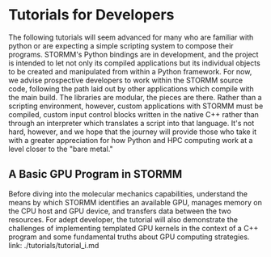 # Tutorials for Developers
The following tutorials will seem advanced for many who are familiar with python or are expecting a
simple scripting system to compose their programs.  STORMM's Python bindings are in development,
and the project is intended to let not only its compiled applications but its individual objects to
be created and manipulated from within a Python framework.  For now, we advise prospective
developers to work within the STORMM source code, following the path laid out by other applications
which compile with the main build.  The libraries are modular, the pieces are there.  Rather than
a scripting environment, however, custom applications with STORMM must be compiled, custom input
control blocks written in the native C++ rather than through an interpreter which translates a
script into that language.  It's not hard, however, and we hope that the journey will provide
those who take it with a greater appreciation for how Python and HPC computing work at a level
closer to the "bare metal."

## A Basic GPU Program in STORMM
Before diving into the molecular mechanics capabilities, understand the means by which STORMM
identifies an available GPU, manages memory on the CPU host and GPU device, and transfers data
between the two resources.  For adept developer, the tutorial will also demonstrate the challenges
of implementing templated GPU kernels in the context of a C++ program and some fundamental truths
about GPU computing strategies.
link: ./tutorials/tutorial_i.md

